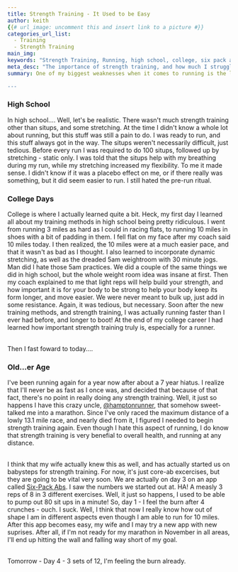 ```yaml
---
title: Strength Training - It Used to be Easy
author: keith
{{# url_image: uncomment this and insert link to a picture #}} 
categories_url_list:
  - Training
  - Strength Training
main_img:
keywords: "Strength Training, Running, high school, college, six pack abs"
meta_desc: "The importance of strength training, and how much I struggle with it."
summary: One of my biggest weaknesses when it comes to running is the lack of strength training.  To be honest, even in high school and college I never really cared for it very much.  When I had a coach, it was always something I made sure to do.  I grumbled a bit about it, but I always did what my coach set before me.  Was it fear of him finding out I was slacking?  It's very hard to say, but eventually it became part of the pre-workout ritual.  To be honest, I did notice a difference with my running when I was doing my required exercises.

---
```

<p><h3>High School</h3></p>

<p>In high school.... Well, let's be realistic.  There wasn't much strength training other than situps, and some stretching.  At the time I didn't know a whole lot about running, but this stuff was still a pain to do.  I was ready to run, and this stuff always got in the way.  The situps weren't necessarily difficult, just tedious.  Before every run I was required to do 100 situps, followed up by stretching - static only.  I was told that the situps help with my breathing during my run, while my stretching increased my flexibility.  To me it made sense.  I didn't know if it was a placebo effect on me, or if there really was something, but it did seem easier to run. I still hated the pre-run ritual. </p>

<p><h3>College Days</h3></p>

<p>College is where I actually learned quite a bit.  Heck, my first day I learned all about my training methods in high school being pretty ridiculous.  I went from running 3 miles as hard as I could in racing flats, to running 10 miles in shoes with a bit of padding in them.  I fell flat on my face after my coach said 10 miles today.  I then realized, the 10 miles were at a much easier pace, and that it wasn't as bad as I thought.  I also learned to incorporate dynamic stretching, as well as the dreaded 5am weightroom with 30 minute jogs.  Man did I hate those 5am practices.  We did a couple of the same things we did in high school, but the whole weight room idea was insane at first.  Then my coach explained to me that light reps will help build your strength, and how important it is for your body to be strong to help your body keep its form longer, and move easier.  We were never meant to bulk up, just add in some resistance.  Again, it was tedious, but necessary.  Soon after the new training methods, and strength training, I was actually running faster than I ever had before, and longer to boot!  At the end of my college career I had learned how important strength training truly is, especially for a runner.  <br /><br />

Then I fast foward to today....</p>

<p><h3>Old...er Age</h3></p>

<p> I've been running again for a year now after about a 7 year hiatus.  I realize that I'll never be as fast as I once was, and decided that because of that fact, there's no point in really doing any strength training.  Well, it just so happens I have this crazy uncle, <a href="https://twitter.com/hamptonrunner">@hamptonrunner</a>, that somehow sweet-talked me into a marathon.  Since I've only raced the maximum distance of a lowly 13.1 mile race, and nearly died from it, I figured I needed to begin strength training again.  Even though I hate this aspect of running, I do know that strength training is very benefial to overall health, and running at any distance.  <br /><br />

I think that my wife actually knew this as well, and has actually started us on babysteps for strength training.  For now, it's just core-ab excercises, but they are going to be vital very soon.  We are actually on day 3 on an app called <a href="https://itunes.apple.com/us/app/runtastic-six-pack-abs-trainer/id685857245?mt=8">Six-Pack Abs</a>.  I saw the numbers we started out at.  HA!  A measly 3 reps of 8 in 3 different exercises.  Well, it just so happens, I used to be able to pump out 80 sit ups in a minute!  So, day 1 - I feel the burn after 4 crunches - ouch.  I suck.  Well, I think that now I really know how out of shape I am in different aspects even though I am able to run for 10 miles.  After this app becomes easy, my wife and I may try a new app with new suprises.  After all, if I'm not ready for my marathon in November in all areas, I'll end up hitting the wall and falling way short of my goal.<br /><br />

Tomorrow - Day 4 - 3 sets of 12, I'm feeling the burn already. </p>